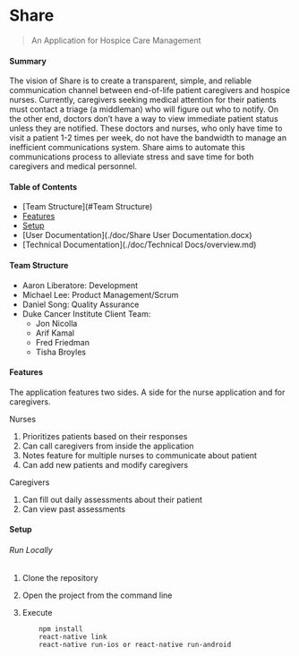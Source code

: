 # Share

> An Application for Hospice Care Management

#### Summary

The vision of Share is to create a transparent, simple, and reliable communication channel between end­-of-­life patient caregivers and hospice nurses. Currently, caregivers seeking medical attention for their patients must contact a triage (a middleman) who will figure out who to notify. On the other end, doctors don’t have a way to view immediate patient status unless they are notified. These doctors and nurses, who only have time to visit a patient 1­-2 times per week, do not have the bandwidth to manage an inefficient communications system. Share aims to automate this communications process to alleviate stress and save time for both caregivers and medical personnel.

#### Table of Contents
* [Team Structure](#Team Structure)
* [Features](#features)
* [Setup](#Setup)
* [User Documentation](./doc/Share User Documentation.docx)
* [Technical Documentation](./doc/Technical Docs/overview.md)

#### Team Structure
 - Aaron Liberatore: Development
 - Michael Lee: Product Management/Scrum
 - Daniel Song: Quality Assurance
 - Duke Cancer Institute Client Team:
	 - Jon Nicolla
	 - Arif Kamal
	 - Fred Friedman
     - Tisha Broyles

#### Features

The application features two sides. A side for the nurse application and for caregivers.

Nurses
1. Prioritizes patients based on their responses
2. Can call caregivers from inside the application
3. Notes feature for multiple nurses to communicate about patient
4. Can add new patients and modify caregivers

Caregivers
1. Can fill out daily assessments about their patient
2. Can view past assessments


#### Setup

###### Run Locally

1. Clone the repository
2. Open the project from the command line
3. Execute

    ```
        npm install
        react-native link
        react-native run-ios or react-native run-android
    ```
